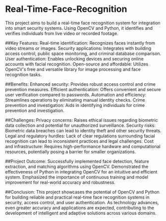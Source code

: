 # Real-Time-Face-Recognition

This project aims to build a real-time face recognition system for integration into smart security systems. Using OpenCV and Python, it identifies and verifies individuals from live video or recorded footage.

##Key Features:
Real-time identification: Recognizes faces instantly from video streams or images.
Security applications: Integrates with building access control, public space monitoring, and criminal database comparison.
User authentication: Enables unlocking devices and securing online accounts with facial recognition.
Open-source and affordable: Utilizes OpenCV's free and versatile library for image processing and face recognition tasks.

##Benefits:
Enhanced security: Provides robust access control and crime prevention measures.
Efficient authentication: Offers convenient and secure user verification compared to passwords.
Automation and efficiency: Streamlines operations by eliminating manual identity checks.
Crime prevention and investigation: Aids in identifying individuals for crime prevention and investigation.

##Challenges:
Privacy concerns: Raises ethical issues regarding biometric data collection and potential for unauthorized surveillance.
Security risks: Biometric data breaches can lead to identity theft and other security threats.
Legal and regulatory hurdles: Lack of clear regulations surrounding facial recognition can lead to inconsistent practices and legal challenges.
Cost and infrastructure: Requires high-performance hardware and computational resources, potentially posing a barrier for smaller organizations.

##Project Outcome:
Successfully implemented face detection, feature extraction, and matching algorithms using OpenCV.
Demonstrated the effectiveness of Python in integrating OpenCV for an intuitive and efficient system.
Emphasized the importance of continuous training and model improvement for real-world accuracy and robustness.

##Conclusion:
This project showcases the potential of OpenCV and Python for building reliable and practical real-time face recognition systems in security, access control, and user authentication. As technology advances, even greater accuracy and applications are expected, contributing to the development of intelligent and adaptive solutions across various domains.
